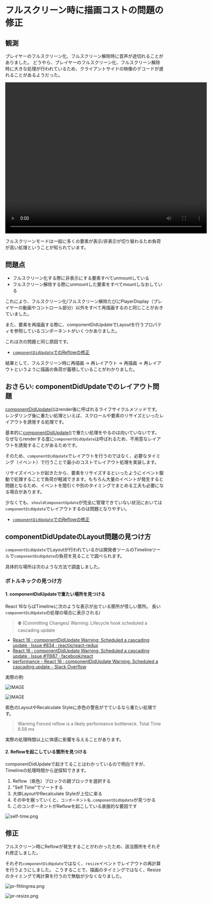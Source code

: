 # フルスクリーン時に描画コストの問題の修正

## 観測

プレイヤーのフルスクリーン化、フルスクリーン解除時に音声が途切れることがありました。
どうやら、プレイヤーのフルスクリーン化、フルスクリーン解除時に大きな処理が行われているため、クライアントサイドの映像のデコードが遅れることがあるようだった。


<video src="img/fullscreen.mp4" controls width="640" height="480"></video>

フルスクリーンモードは一般に多くの要素が表示/非表示が切り替わるため負荷が高い処理ということが知られています。

## 問題点

- フルスクリーン化する際に非表示にする要素すべてunmountしている
- フルスクリーン解除する際にunmountした要素をすべてmountしなおしている

これにより、フルスクリーン化/フルスクリーン解除たびにPlayerDisplay（プレイヤーの動画やコントロール部分）以外をすべて再描画するのと同じことがおきていました。

また、要素を再描画する際に、componentDidUpdateでLayoutを行うプロパティを参照しているコンポーネントがいくつかありました。

これは次の問題と同じ原因です。

- [ `componentDidUpdate`でのReflowの修正](../fix-reflow-componentDidUpdate/README.md)


結果として、フルスクリーン時に再描画 ->  再レイアウト -> 再描画 -> 再レイアウトというように描画の負荷が蓄積していることがわかりました。

## おさらい: componentDidUpdateでのレイアウト問題

[componentDidUpdate()](https://reactjs.org/docs/react-component.html#componentdidupdate "componentDidUpdate()")はrender後に呼ばれるライフサイクルメソッドです。
レンダリング後に重たい処理といえば、スクロールや要素のリサイズといったレイアウトを誘発する処理です。

基本的に[componentDidUpdate()](https://reactjs.org/docs/react-component.html#componentdidupdate "componentDidUpdate()")で重たい処理をやるのは向いていないです。
なぜならrenderする度に`componentDidUpdate`は呼ばれるため、不用意なレイアウトを誘発することがあるためです。

そのため、`componentDidUpdate`でレイアウトを行うのではなく、必要なタイミング（イベント）で行うことで最小のコストでレイアウト処理を実装します。

リサイズイベントが起きたから、要素をリサイズするといったようにイベント駆動で処理することで負荷が軽減できます。もちろん大量のイベントが発生すると問題となるため、イベントを間引くや別のタイミングでまとめる工夫も必要になる場合があります。

少なくても、`shouldComponentUpdate`が完全に管理できていない状況においては`componentDidUpdate`でレイアウトするのは問題となりやすい。

- [ `componentDidUpdate`でのReflowの修正](../fix-reflow-componentDidUpdate/README.md)

## componentDidUpdateのLayout問題の見つけ方

`componentDidUpdate`でLayoutが行われているかは開発者ツールのTimelineツールで`componentDidUpdate`の負荷を見ることで調べられます。

具体的な場所は次のような方法で調査しました。

### ボトルネックの見つけ方

#### 1. componentDidUpdateで重たい場所を見つける

React 16ならばTimelineに次のような表示が出ている箇所が怪しい箇所。
長い`componentDidUpdate`の処理の場合に表示される)

> ⛔ (Committing Changes) Warning: Lifecycle hook scheduled a cascading update

- [React 16 : componentDidUpdate Warning: Scheduled a cascading update · Issue #834 · reactjs/react-redux](https://github.com/reduxjs/react-redux/issues/834)
- [React 16 : componentDidUpdate Warning: Scheduled a cascading update · Issue #11987 · facebook/react](https://github.com/facebook/react/issues/11987)
- [performance - React 16 : componentDidUpdate Warning: Scheduled a cascading update - Stack Overflow](https://stackoverflow.com/questions/47599513/react-16-componentdidupdate-warning-scheduled-a-cascading-update)

実際の例:

![IMAGE](./img/E8D3EAC2C8C6B5407E7AD91002548B5F.jpg)

![IMAGE](./img/21D3A5DE5DBD621293EBF975E5FA6FD3.jpg)

紫色のLayoutやRecalculate Styleに赤色の警告がでているなら重たい処理です。

> Warning Forced reflow is a likely performance bottleneck.
> Total Time 6.58 ms

実際の処理時間以上に体感に影響を与えることがあります。

#### 2. Reflowを起こしている箇所を見つける

componentDidUpdateで起きてることはわかっているので明白ですが、Timelineの処理時間から逆探知できます。

1. Reflow（紫色）ブロックの親ブロックを選択する
2. "Self Time"でソートする
3. 大体LayoutやRecalculate Styleが上位に来る
4. その中を掘っていくと、`コンポーネント名.componentDidUpdate`が見つかる
5. このコンポーネントがReflowを起こしている直接的な要因です

![self-time.png](./img/self-time.png)

## 修正

フルスクリーン時にReflowが発生することがわかったため、該当箇所をそれぞれ修正しました。

それぞれ`componentDidUpdate`ではなく、`resize`イベントでレイアウトの再計算を行うようにしました。
こうすることで、描画のタイミングではなく、Resizeのタイミングで再計算を行うので無駄が少なくなりました。

![pr-fittingrea.png](./img/pr-fittingrea.png)

![pr-resize.png](./img/pr-resize.png)
